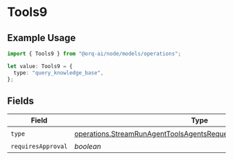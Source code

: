 # Tools9

## Example Usage

```typescript
import { Tools9 } from "@orq-ai/node/models/operations";

let value: Tools9 = {
  type: "query_knowledge_base",
};
```

## Fields

| Field                                                                                                                                                      | Type                                                                                                                                                       | Required                                                                                                                                                   | Description                                                                                                                                                |
| ---------------------------------------------------------------------------------------------------------------------------------------------------------- | ---------------------------------------------------------------------------------------------------------------------------------------------------------- | ---------------------------------------------------------------------------------------------------------------------------------------------------------- | ---------------------------------------------------------------------------------------------------------------------------------------------------------- |
| `type`                                                                                                                                                     | [operations.StreamRunAgentToolsAgentsRequestRequestBodySettings9Type](../../models/operations/streamrunagenttoolsagentsrequestrequestbodysettings9type.md) | :heavy_check_mark:                                                                                                                                         | N/A                                                                                                                                                        |
| `requiresApproval`                                                                                                                                         | *boolean*                                                                                                                                                  | :heavy_minus_sign:                                                                                                                                         | N/A                                                                                                                                                        |